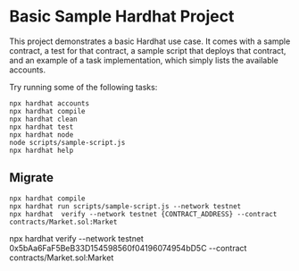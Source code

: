 # Basic Sample Hardhat Project

This project demonstrates a basic Hardhat use case. It comes with a sample contract, a test for that contract, a sample script that deploys that contract, and an example of a task implementation, which simply lists the available accounts.

Try running some of the following tasks:

```shell
npx hardhat accounts
npx hardhat compile
npx hardhat clean
npx hardhat test
npx hardhat node
node scripts/sample-script.js
npx hardhat help
```


## Migrate
```sol
npx hardhat compile
npx hardhat run scripts/sample-script.js --network testnet
npx hardhat  verify --network testnet {CONTRACT_ADDRESS} --contract contracts/Market.sol:Market
```
npx hardhat  verify --network testnet 0x5bAa6FaF5BeB33D154598560f04196074954bD5C --contract contracts/Market.sol:Market